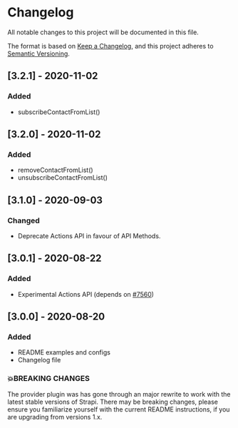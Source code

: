# Changelog

All notable changes to this project will be documented in this file.

The format is based on [Keep a Changelog](https://keepachangelog.com/en/1.0.0/),
and this project adheres to [Semantic Versioning](https://semver.org/spec/v2.0.0.html).

## [3.2.1] - 2020-11-02

### Added

- subscribeContactFromList()

## [3.2.0] - 2020-11-02

### Added

- removeContactFromList()
- unsubscribeContactFromList()

## [3.1.0] - 2020-09-03

### Changed

- Deprecate Actions API in favour of API Methods.

## [3.0.1] - 2020-08-22

### Added

- Experimental Actions API (depends on [#7560](https://github.com/strapi/strapi/pull/7560))

## [3.0.0] - 2020-08-20

### Added

- README examples and configs
- Changelog file

### 💥BREAKING CHANGES

The provider plugin was has gone through an major rewrite to work with the latest stable versions of Strapi.
There may be breaking changes, please ensure you familiarize yourself with the current README instructions, if you are upgrading from versions 1.x.
